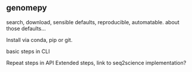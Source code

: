 ## genomepy
search, download, sensible defaults, reproducible, automatable.
about those defaults...

Install via conda, pip or git.

basic steps in CLI

Repeat steps in API
Extended steps, link to seq2science implementation?
